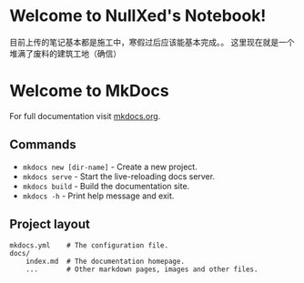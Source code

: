 # Welcome to NullXed's Notebook!

目前上传的笔记基本都是施工中，寒假过后应该能基本完成。。
这里现在就是一个堆满了废料的建筑工地（确信）

# Welcome to MkDocs

For full documentation visit [mkdocs.org](https://www.mkdocs.org).

## Commands

* `mkdocs new [dir-name]` - Create a new project.
* `mkdocs serve` - Start the live-reloading docs server.
* `mkdocs build` - Build the documentation site.
* `mkdocs -h` - Print help message and exit.

## Project layout

    mkdocs.yml    # The configuration file.
    docs/
        index.md  # The documentation homepage.
        ...       # Other markdown pages, images and other files.
